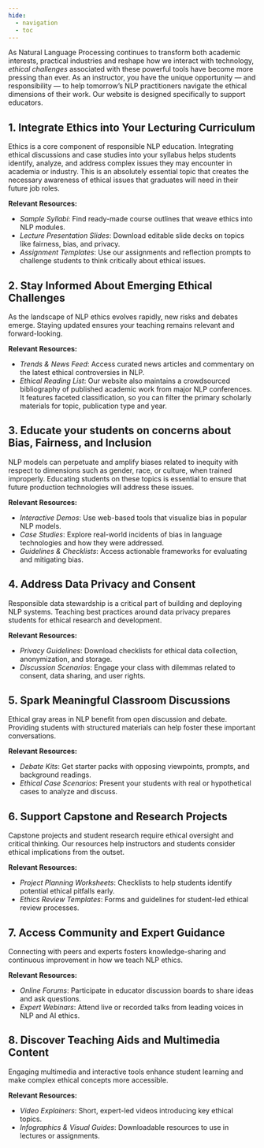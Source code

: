 ```yaml
---
hide:
  - navigation
  - toc
---
```


As Natural Language Processing continues to transform both academic interests, practical industries and reshape how we interact with technology, *ethical challenges* associated with these powerful tools have become more pressing than ever. As an instructor, you have the unique opportunity — and responsibility — to help tomorrow’s NLP practitioners navigate the ethical dimensions of their work. Our website is designed specifically to support educators.

## 1. Integrate Ethics into Your Lecturing Curriculum

Ethics is a core component of responsible NLP education. Integrating ethical discussions and case studies into your syllabus helps students identify, analyze, and address complex issues they may encounter in academia or industry.  This is an absolutely essential topic that creates the necessary awareness of ethical issues that graduates will need in their future job roles. 

**Relevant Resources:**

* *Sample Syllabi*: Find ready-made course outlines that weave ethics into NLP modules.
* *Lecture Presentation Slides*: Download editable slide decks on topics like fairness, bias, and privacy.
* *Assignment Templates*: Use our assignments and reflection prompts to challenge students to think critically about ethical issues.

## 2. Stay Informed About Emerging Ethical Challenges

As the landscape of NLP ethics evolves rapidly, new risks and debates emerge. Staying updated ensures your teaching remains relevant and forward-looking.

**Relevant Resources:**

* *Trends & News Feed*: Access curated news articles and commentary on the latest ethical controversies in NLP.
* *Ethical Reading List*: Our website also maintains a crowdsourced bibliography of published academic work from major NLP conferences.  It features faceted classification, so you can filter the primary scholarly materials for topic, publication type and year.  

## 3. Educate your students on concerns about Bias, Fairness, and Inclusion

NLP models can perpetuate and amplify biases related to inequity with respect to dimensions such as gender, race, or culture, when trained improperly. Educating students on these topics is essential to ensure that future production technologies will address these issues.

**Relevant Resources:**

* *Interactive Demos*: Use web-based tools that visualize bias in popular NLP models.
* *Case Studies*: Explore real-world incidents of bias in language technologies and how they were addressed.
* *Guidelines & Checklists*: Access actionable frameworks for evaluating and mitigating bias.

## 4. Address Data Privacy and Consent

Responsible data stewardship is a critical part of building and deploying NLP systems. Teaching best practices around data privacy prepares students for ethical research and development.

**Relevant Resources:**

* *Privacy Guidelines*: Download checklists for ethical data collection, anonymization, and storage.
* *Discussion Scenarios*: Engage your class with dilemmas related to consent, data sharing, and user rights.

## 5. Spark Meaningful Classroom Discussions

Ethical gray areas in NLP benefit from open discussion and debate. Providing students with structured materials can help foster these important conversations.

**Relevant Resources:**

* *Debate Kits*: Get starter packs with opposing viewpoints, prompts, and background readings.
* *Ethical Case Scenarios*: Present your students with real or hypothetical cases to analyze and discuss.

## 6. Support Capstone and Research Projects

Capstone projects and student research require ethical oversight and critical thinking. Our resources help instructors and students consider ethical implications from the outset.

**Relevant Resources:**

* *Project Planning Worksheets*: Checklists to help students identify potential ethical pitfalls early.
* *Ethics Review Templates*: Forms and guidelines for student-led ethical review processes.

## 7. Access Community and Expert Guidance

Connecting with peers and experts fosters knowledge-sharing and continuous improvement in how we teach NLP ethics.

**Relevant Resources:**

* *Online Forums*: Participate in educator discussion boards to share ideas and ask questions.
* *Expert Webinars*: Attend live or recorded talks from leading voices in NLP and AI ethics.

## 8. Discover Teaching Aids and Multimedia Content

Engaging multimedia and interactive tools enhance student learning and make complex ethical concepts more accessible.

**Relevant Resources:**

* *Video Explainers*: Short, expert-led videos introducing key ethical topics.
* *Infographics & Visual Guides*: Downloadable resources to use in lectures or assignments.

